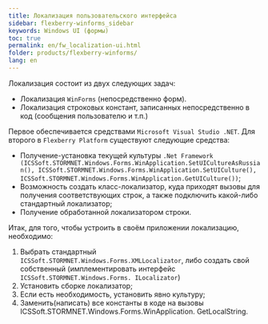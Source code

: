 ```yaml
---
title: Локализация пользовательского интерфейса
sidebar: flexberry-winforms_sidebar
keywords: Windows UI (формы)
toc: true
permalink: en/fw_localization-ui.html
folder: products/flexberry-winforms/
lang: en
---
```


Локализация состоит из двух следующих задач:
* Локализация `WinForms` (непосредственно форм).
* Локализация строковых констант, записанных непосредственно в код (сообщения пользователю и т.п.)

Первое обеспечивается средствами `Microsoft Visual Studio .NET`.
Для второго в `Flexberry Platform` существуют следующие средства:
* Получение-установка текущей культуры `.Net Framework (ICSSoft.STORMNET.Windows.Forms.WinApplication.SetUICultureAsRussian(), ICSSoft.STORMNET.Windows.Forms.WinApplication.SetUICulture(), ICSSoft.STORMNET.Windows.Forms.WinApplication.GetUICulture())`;
* Возможность создать класс-локализатор, куда приходят вызовы для получения соответствующих строк, а также подключить какой-либо стандартный локализатор;
* Получение обработанной локализатором строки.

Итак, для того, чтобы устроить в своём приложении локализацию, необходимо:
1. Выбрать  стандартный `ICSSoft.STORMNET.Windows.Forms.XMLLocalizator`, либо создать свой собственный (имплементировать интерфейс `ICSSoft.STORMNET.Windows.Forms. ILocalizator`)
0. Установить сборке локализатор;
0. Если есть необходимость, установить явно культуру;
0. Заменить(написать) все константы в коде на вызовы ICSSoft.STORMNET.Windows.Forms.WinApplication. GetLocalString.
